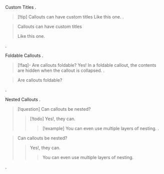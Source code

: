 Custom Titles
.
> [!tip] Callouts can have custom titles
> Like this one.
.
<blockquote>
<div data-callout-metadata="" data-callout-fold="" data-callout="tip" class="callout">
<div class="callout-title">
<div class="callout-title-inner">Callouts can have custom titles</div>
</div>
<div class="callout-content">
<p>Like this one.</p>
</div>
</div>
</blockquote>
.

Foldable Callouts
.
> [!faq]- Are callouts foldable?
> Yes! In a foldable callout, the contents are hidden when the callout is collapsed.
.
<blockquote>
<div data-callout-metadata="" data-callout-fold="-" data-callout="faq" class="callout is-collapsible is-collapsed">
<div class="callout-title">
<div class="callout-title-inner">Are callouts foldable?</div>
<div class="callout-fold is-collapsed">
</div>
</div>
<div class="callout-content" style="display: none;">
<p>Yes! In a foldable callout, the contents are hidden when collapsed.</p>
</div>
</div>
</blockquote>
.

Nested Callouts
.
> [!question] Can callouts be nested?
> > [!todo] Yes!, they can.
> > > [!example]  You can even use multiple layers of nesting.
.
<blockquote>
<div data-callout-metadata="" data-callout-fold="" data-callout="question" class="callout">
<div class="callout-title">
<div class="callout-title-inner">Can callouts be nested?</div>
</div>
<blockquote>
<div class="callout-content">
<div data-callout-metadata="" data-callout-fold="" data-callout="todo" class="callout">
<div class="callout-title">
<div class="callout-title-inner">Yes!, they can.</div>
</div>
<blockquote>
<div class="callout-content">
<div data-callout-metadata="" data-callout-fold="" data-callout="example" class="callout">
<div class="callout-title">
<div class="callout-title-inner"> You can even use multiple layers of nesting.</div>
</div>
</div>
</div>
</blockquote>
</div>
</div>
</div>
</blockquote>
</div>
</div>
</div>
</blockquote>
.
